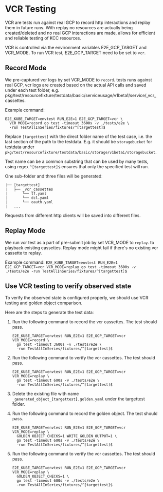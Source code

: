 # VCR Testing

VCR are tests run against real GCP to record http interactions and replay them
in future runs. With replay no resources are actually being created/deleted and
no real GCP interactions are made, allows for efficient and reliable testing of
KCC resources.

VCR is controlled via the environment variables E2E_GCP_TARGET and VCR_MODE. To
run VCR test, E2E_GCP_TARGET need to be set to `vcr`.

## Record Mode

We pre-captured vcr logs by set VCR_MODE to `record`. tests runs against real
GCP, vcr logs are created based on the actual API calls and saved under each
test folder, e.g.
pkg/test/resourcefixture/testdata/basic/serviceusage/v1beta1/service/_vcr_cassettes.

Example command:
```
E2E_KUBE_TARGET=envtest RUN_E2E=1 E2E_GCP_TARGET=vcr \
  VCR_MODE=record go test -timeout 3600s -v ./tests/e2e \
  -run TestAllInSeries/fixtures/^[targettest]$
```

Replace `[targettest]` with the direct folder name of the test case, i.e. the
last section of the path to the testdata. E.g. it should be `storagebucket` for
testdata under
`pkg/test/resourcefixture/testdata/basic/storage/v1beta1/storagebucket`.

Test name can be a common substring that can be used by many tests, using regex
`^[targettest]$` ensures that only the specified test will run.

One sub-folder and three files will be generated:
```
├── [targettest]
|   ├── _vcr_cassettes
|       └── tf.yaml
|       └── dcl.yaml
|       └── oauth.yaml
|   ...
```
Requests from different http clients will be saved into different files.

## Replay Mode

We run vcr test as a part of pre-submit job by set VCR_MODE to `replay`. to
playback existing cassettes. Replay mode might fail if there's no existing vcr
cassette to replay.

Example command: `E2E_KUBE_TARGET=envtest RUN_E2E=1 E2E_GCP_TARGET=vcr
VCR_MODE=replay go test -timeout 3600s -v ./tests/e2e -run
TestAllInSeries/fixtures/^[targettest]$`

## Use VCR testing to verify observed state

To verify the observed state is configured properly, we should use VCR testing
and golden object comparison.

Here are the steps to generate the test data:

1. Run the following command to record the vcr cassettes. The test should pass.

    ```
    E2E_KUBE_TARGET=envtest RUN_E2E=1 E2E_GCP_TARGET=vcr VCR_MODE=record \
      go test -timeout 3600s -v ./tests/e2e \
      -run TestAllInSeries/fixtures/^[targettest]$
    ```

1. Run the following command to verify the vcr cassettes. The test should pass.

    ```
    E2E_KUBE_TARGET=envtest RUN_E2E=1 E2E_GCP_TARGET=vcr VCR_MODE=replay \
      go test -timeout 600s -v ./tests/e2e \
      -run TestAllInSeries/fixtures/^[targettest]$
    ```

1.  Delete the existing file with name
    `_generated_object_[targettest].golden.yaml` under the targettest folder.

1.  Run the following command to record the golden object. The test should pass.
    ```
    E2E_KUBE_TARGET=envtest RUN_E2E=1 E2E_GCP_TARGET=vcr VCR_MODE=replay \
      GOLDEN_OBJECT_CHECKS=1 WRITE_GOLDEN_OUTPUT=1 \
      go test -timeout 600s -v ./tests/e2e \
      -run TestAllInSeries/fixtures/^[targettest]$
    ```

1.  Run the following command to verify the vcr cassettes. The test should pass.

    ```
    E2E_KUBE_TARGET=envtest RUN_E2E=1 E2E_GCP_TARGET=vcr VCR_MODE=replay \
      GOLDEN_OBJECT_CHECKS=1 \
      go test -timeout 600s -v ./tests/e2e \
      -run TestAllInSeries/fixtures/^[targettest]$
    ```

